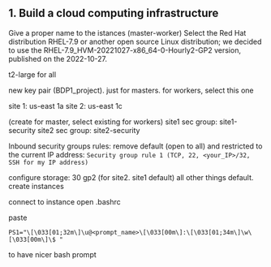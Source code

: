 ## 1. Build a cloud computing infrastructure 
Give a proper name to the istances (master-worker)
Select the Red Hat distribution RHEL-7.9 or another open source Linux distribution; we decided to use the RHEL-7.9_HVM-20221027-x86_64-0-Hourly2-GP2 version, published on the 2022-10-27. 

t2-large for all

new key pair (BDP1_project). just for masters. for workers, select this one

site 1: us-east 1a
site 2: us-east 1c

(create for master, select existing for workers)
site1 sec group: site1-security
site2 sec group: site2-security

Inbound security groups rules: 
remove default (open to all) and restricted to the current IP address:
```Security group rule 1 (TCP, 22, <your_IP>/32, SSH for my IP address)```

configure storage: 30 gp2 (for site2. site1 default)
all other things default. create instances

connect to instance
open .bashrc

paste 
```
PS1="\[\033[01;32m\]\u@<prompt_name>\[\033[00m\]:\[\033[01;34m\]\w\[\033[00m\]\$ "
```

to have nicer bash prompt
